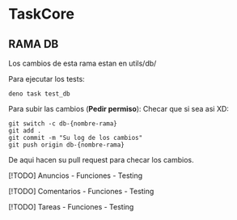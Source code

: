 # TaskCore
## RAMA DB

Los cambios de esta rama estan en utils/db/

Para ejecutar los tests:
```
deno task test_db
```

Para subir las cambios (**Pedir permiso**):
Checar que si sea asi XD:
```
git switch -c db-{nombre-rama}
git add .
git commit -m "Su log de los cambios"
git push origin db-{nombre-rama}
```
De aqui hacen su pull request para checar los cambios.

[!TODO] Anuncios
    - Funciones
    - Testing

[!TODO] Comentarios
    - Funciones
    - Testing

[!TODO] Tareas
    - Funciones
    - Testing


